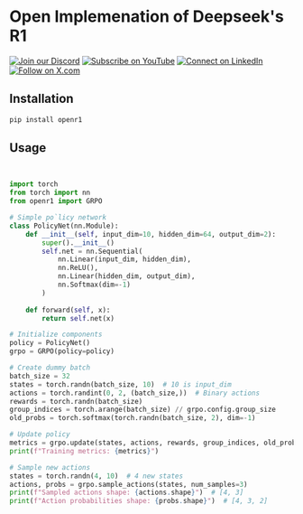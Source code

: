 

# Open Implemenation of Deepseek's R1

[![Join our Discord](https://img.shields.io/badge/Discord-Join%20our%20server-5865F2?style=for-the-badge&logo=discord&logoColor=white)](https://discord.gg/agora-999382051935506503) [![Subscribe on YouTube](https://img.shields.io/badge/YouTube-Subscribe-red?style=for-the-badge&logo=youtube&logoColor=white)](https://www.youtube.com/@kyegomez3242) [![Connect on LinkedIn](https://img.shields.io/badge/LinkedIn-Connect-blue?style=for-the-badge&logo=linkedin&logoColor=white)](https://www.linkedin.com/in/kye-g-38759a207/) [![Follow on X.com](https://img.shields.io/badge/X.com-Follow-1DA1F2?style=for-the-badge&logo=x&logoColor=white)](https://x.com/kyegomezb)


## Installation

```bash
pip install openr1
```

## Usage

```python


import torch
from torch import nn
from openr1 import GRPO

# Simple po`licy network
class PolicyNet(nn.Module):
    def __init__(self, input_dim=10, hidden_dim=64, output_dim=2):
        super().__init__()
        self.net = nn.Sequential(
            nn.Linear(input_dim, hidden_dim),
            nn.ReLU(),
            nn.Linear(hidden_dim, output_dim),
            nn.Softmax(dim=-1)
        )
    
    def forward(self, x):
        return self.net(x)

# Initialize components
policy = PolicyNet()
grpo = GRPO(policy=policy)

# Create dummy batch
batch_size = 32
states = torch.randn(batch_size, 10)  # 10 is input_dim
actions = torch.randint(0, 2, (batch_size,))  # Binary actions
rewards = torch.randn(batch_size)
group_indices = torch.arange(batch_size) // grpo.config.group_size
old_probs = torch.softmax(torch.randn(batch_size, 2), dim=-1)

# Update policy
metrics = grpo.update(states, actions, rewards, group_indices, old_probs)
print(f"Training metrics: {metrics}")

# Sample new actions
states = torch.randn(4, 10)  # 4 new states
actions, probs = grpo.sample_actions(states, num_samples=3)
print(f"Sampled actions shape: {actions.shape}")  # [4, 3]
print(f"Action probabilities shape: {probs.shape}")  # [4, 3, 2]
```

